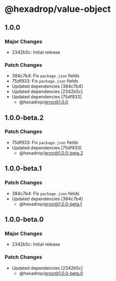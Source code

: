 # @hexadrop/value-object

## 1.0.0

### Major Changes

- 2342b5c: Initial release

### Patch Changes

- 384c7b4: Fix `package.json` fields
- 75df933: Fix `package.json` fields
- Updated dependencies [384c7b4]
- Updated dependencies [2342b5c]
- Updated dependencies [75df933]
  - @hexadrop/error@1.0.0

## 1.0.0-beta.2

### Patch Changes

- 75df933: Fix `package.json` fields
- Updated dependencies [75df933]
  - @hexadrop/error@1.0.0-beta.2

## 1.0.0-beta.1

### Patch Changes

- 384c7b4: Fix `package.json` fields
- Updated dependencies [384c7b4]
  - @hexadrop/error@1.0.0-beta.1

## 1.0.0-beta.0

### Major Changes

- 2342b5c: Initial release

### Patch Changes

- Updated dependencies [2342b5c]
  - @hexadrop/error@1.0.0-beta.0
